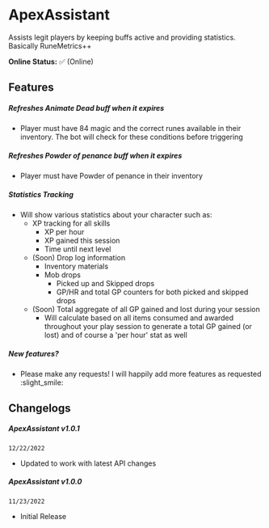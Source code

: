 # ApexAssistant
Assists legit players by keeping buffs active and providing statistics. Basically RuneMetrics++

**Online Status:** 
✅ (Online)

## Features
##### Refreshes Animate Dead buff when it expires
 * Player must have 84 magic and the correct runes available in their inventory. The bot will check for these conditions before triggering
##### Refreshes Powder of penance buff when it expires
* Player must have Powder of penance in their inventory
##### Statistics Tracking
* Will show various statistics about your character such as:
    * XP tracking for all skills
        * XP per hour
        * XP gained this session
        * Time until next level
    * (Soon) Drop log information
        * Inventory materials
        * Mob drops
            * Picked up and Skipped drops
            * GP/HR and total GP counters for both picked and skipped drops
   * (Soon) Total aggregate of all GP gained and lost during your session
        * Will calculate based on all items consumed and awarded throughout your play session to generate a total GP gained (or lost) and of course a 'per hour' stat as well

##### New features?
* Please make any requests! I will happily add more features as requested :slight_smile:

## Changelogs
##### ApexAssistant v1.0.1
`12/22/2022`
- Updated to work with latest API changes

##### ApexAssistant v1.0.0
`11/23/2022`
- Initial Release